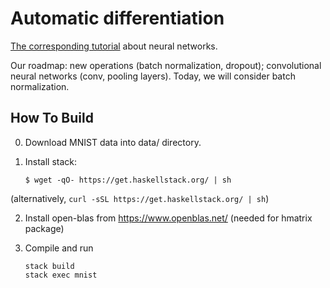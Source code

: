 # Automatic differentiation

[The corresponding tutorial](http://penkovsky.com/post/neural-networks-4/) about neural networks.

Our roadmap:
new operations (batch normalization, dropout);
convolutional neural networks (conv, pooling layers).
Today, we will consider batch normalization.


## How To Build

0. Download MNIST data into data/ directory.

1. Install stack:

     ```
     $ wget -qO- https://get.haskellstack.org/ | sh
     ```

(alternatively, `curl -sSL https://get.haskellstack.org/ | sh`)

2. Install open-blas from https://www.openblas.net/ (needed for hmatrix package)

3. Compile and run

     ```
     stack build
     stack exec mnist
     ```
